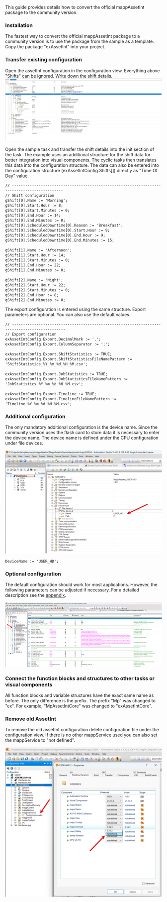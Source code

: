This guide provides details how to convert the official mappAssetInt package to the community version.

### Installation
The fastest way to convert the official mappAssetInt package to a community version is to use the package from the sample as a template. Copy the package "exAssetInt" into your project.

### Transfer existing configuration
Open the assetInt configuration in the configuration view. Everything above "Shifts" can be ignored. Write down the shift details.
![](./conv1.jpg)

Open the sample task and transfer the shift details into the init section of the task. The example uses an additional structure for the shift data for better integration into visual components. The cyclic tasks then translates this data into the configuration structure. The data can also be entered into the configuration structure (exAssetIntConfig.Shifts[]) directly as "Time Of Day" value.

    // ---------------------------------------------------------------------------------------------
    // Shift configuration
	gShift[0].Name := 'Morning';
	gShift[0].Start.Hour := 8;
	gShift[0].Start.Minutes := 0;
	gShift[0].End.Hour := 14;
	gShift[0].End.Minutes := 0;
	gShift[0].ScheduledDowntime[0].Reason := 'Breakfast';
	gShift[0].ScheduledDowntime[0].Start.Hour := 9;
	gShift[0].ScheduledDowntime[0].End.Hour := 9;
	gShift[0].ScheduledDowntime[0].End.Minutes := 15;

	gShift[1].Name := 'Afternoon';
	gShift[1].Start.Hour := 14;
	gShift[1].Start.Minutes := 0;
	gShift[1].End.Hour := 22;
	gShift[1].End.Minutes := 0;

	gShift[2].Name := 'Night';
	gShift[2].Start.Hour := 22;
	gShift[2].Start.Minutes := 0;
	gShift[2].End.Hour := 8;
	gShift[2].End.Minutes := 0;


The export configuration is entered using the same structure. Export parameters are optional. You can also use the default values.

	// ----------------------------------------------------------------------------------------------
	// Export configuration
	exAssetIntConfig.Export.DecimalMark := ',';
	exAssetIntConfig.Export.ColumnSeparator := ';';

	exAssetIntConfig.Export.ShiftStatistics := TRUE;
	exAssetIntConfig.Export.ShiftStatisticsFileNamePattern := 'ShiftStatistics_%Y_%m_%d_%H_%M.csv';
	
	exAssetIntConfig.Export.JobStatistics := TRUE;
	exAssetIntConfig.Export.JobStatisticsFileNamePattern := 'JobStatistics_%Y_%m_%d_%H_%M.csv';

	exAssetIntConfig.Export.Timeline := TRUE;
	exAssetIntConfig.Export.TimelineFileNamePattern := 'Timeline_%Y_%m_%d_%H_%M.csv';


### Additional configuration
The only mandatory additional configuration is the device name. Since the community version uses the flash card to store data it is necessary to enter the device name. The device name is defined under the CPU configuration under file devices.

![](./conv4.jpg)

    DeviceName := 'USER_HD';

### Optional configuration
The default configuration should work for most applications. However, the following parameters can be adjusted if necessary. For a detailed description see the [appendix](appendix.md).

![](./conv5.jpg)

### Connect the function blocks and structures to other tasks or visual components

All function blocks and variable structures have the exact same name as before. The only difference is the prefix. The prefix "Mp" was changed to "ex". For example, "MpAssetIntCore" was changed to "exAssetIntCore".

### Remove old AssetInt

To remove the old assetInt configuration delete configuration file under the configuration view. If there is no other mappService used you can also set the mappService to "not defined".

![](./conv6.jpg)

